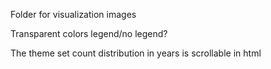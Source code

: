 Folder for visualization images

Transparent colors legend/no legend?

The theme set count distribution in years is scrollable in html
